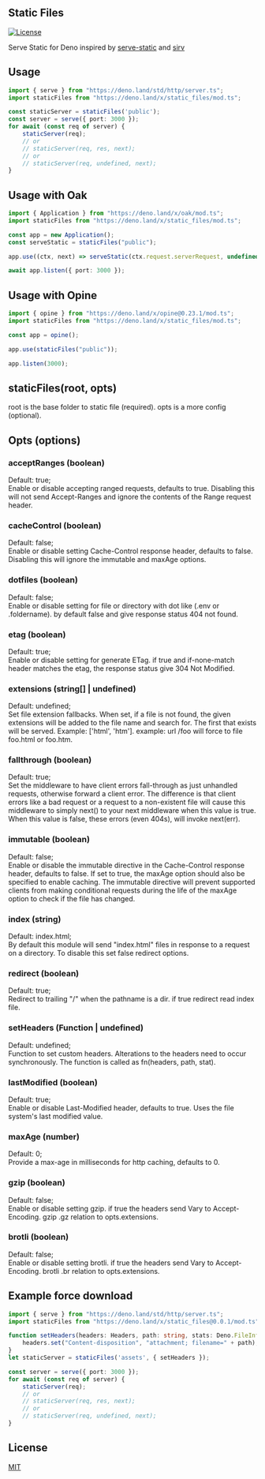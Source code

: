 ## Static Files

[![License](https://img.shields.io/:license-mit-blue.svg)](http://badges.mit-license.org)

Serve Static for Deno inspired by [serve-static](https://github.com/expressjs/serve-static) and [sirv](https://github.com/lukeed/sirv)

## Usage
```ts
import { serve } from "https://deno.land/std/http/server.ts";
import staticFiles from "https://deno.land/x/static_files/mod.ts";

const staticServer = staticFiles('public');
const server = serve({ port: 3000 });
for await (const req of server) {
    staticServer(req);
    // or
    // staticServer(req, res, next);
    // or
    // staticServer(req, undefined, next);
}
```
## Usage with Oak
```ts
import { Application } from "https://deno.land/x/oak/mod.ts";
import staticFiles from "https://deno.land/x/static_files/mod.ts";

const app = new Application();
const serveStatic = staticFiles("public");

app.use((ctx, next) => serveStatic(ctx.request.serverRequest, undefined, next));

await app.listen({ port: 3000 });
```
## Usage with Opine
```ts
import { opine } from "https://deno.land/x/opine@0.23.1/mod.ts";
import staticFiles from "https://deno.land/x/static_files/mod.ts";

const app = opine();

app.use(staticFiles("public"));

app.listen(3000);
```

## staticFiles(root, opts)
root is the base folder to static file (required). opts is a more config (optional).

## Opts (options)
### acceptRanges (boolean)
Default: true;<br>
Enable or disable accepting ranged requests, defaults to true. Disabling this will not send Accept-Ranges and ignore the contents of the Range request header.
### cacheControl (boolean)
Default: false;<br>
Enable or disable setting Cache-Control response header, defaults to false. Disabling this will ignore the immutable and maxAge options.
### dotfiles (boolean)
Default: false;<br>
Enable or disable setting for file or directory with dot like (.env or .foldername). by default false and give response status 404 not found.
### etag (boolean)
Default: true;<br>
Enable or disable setting for generate ETag. if true and if-none-match header matches the etag, the response status give 304 Not Modified.
### extensions (string[] | undefined)
Default: undefined;<br>
Set file extension fallbacks. When set, if a file is not found, the given extensions will be added to the file name and search for. The first that exists will be served. Example: ['html', 'htm']. example: url /foo will force to file foo.html or foo.htm.
### fallthrough (boolean)
Default: true;<br>
Set the middleware to have client errors fall-through as just unhandled requests, otherwise forward a client error. The difference is that client errors like a bad request or a request to a non-existent file will cause this middleware to simply next() to your next middleware when this value is true. When this value is false, these errors (even 404s), will invoke next(err).
### immutable (boolean)
Default: false;<br>
Enable or disable the immutable directive in the Cache-Control response header, defaults to false. If set to true, the maxAge option should also be specified to enable caching. The immutable directive will prevent supported clients from making conditional requests during the life of the maxAge option to check if the file has changed.
### index (string)
Default: index.html;<br>
By default this module will send "index.html" files in response to a request on a directory. To disable this set false redirect options.
### redirect (boolean)
Default: true;<br>
Redirect to trailing "/" when the pathname is a dir. if true redirect read index file.
### setHeaders (Function | undefined)
Default: undefined;<br>
Function to set custom headers. Alterations to the headers need to occur synchronously. The function is called as fn(headers, path, stat).
### lastModified (boolean)
Default: true;<br>
Enable or disable Last-Modified header, defaults to true. Uses the file system's last modified value.
### maxAge (number)
Default: 0;<br>
Provide a max-age in milliseconds for http caching, defaults to 0.
### gzip (boolean)
Default: false;<br>
Enable or disable setting gzip. if true the headers send Vary to Accept-Encoding. gzip .gz relation to opts.extensions.
### brotli (boolean)
Default: false;<br>
Enable or disable setting brotli. if true the headers send Vary to Accept-Encoding. brotli .br relation to opts.extensions.

## Example force download
```ts
import { serve } from "https://deno.land/std/http/server.ts";
import staticFiles from "https://deno.land/x/static_files@0.0.1/mod.ts";

function setHeaders(headers: Headers, path: string, stats: Deno.FileInfo) {
    headers.set("Content-disposition", "attachment; filename=" + path);
}
let staticServer = staticFiles('assets', { setHeaders });

const server = serve({ port: 3000 });
for await (const req of server) {
    staticServer(req);
    // or
    // staticServer(req, res, next);
    // or
    // staticServer(req, undefined, next);
}
```

## License

[MIT](LICENSE)



